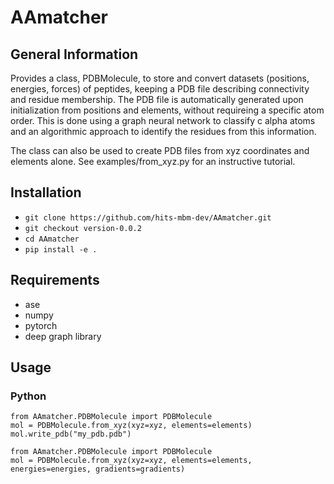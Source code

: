 # AAmatcher

## General Information
Provides a class, PDBMolecule, to store and convert datasets (positions, energies, forces) of peptides, keeping a PDB file describing connectivity and residue membership. The PDB file is automatically generated upon initialization from positions and elements, without requireing a specific atom order. This is done using a graph neural network to classify c alpha atoms and an algorithmic approach to identify the residues from this information.

The class can also be used to create PDB files from xyz coordinates and elements alone. See examples/from_xyz.py for an instructive tutorial.

## Installation
- `git clone https://github.com/hits-mbm-dev/AAmatcher.git`
- `git checkout version-0.0.2`
- `cd AAmatcher`
- `pip install -e .`

## Requirements
- ase
- numpy
- pytorch
- deep graph library

## Usage

### Python
```
from AAmatcher.PDBMolecule import PDBMolecule
mol = PDBMolecule.from_xyz(xyz=xyz, elements=elements)
mol.write_pdb("my_pdb.pdb")
```

```
from AAmatcher.PDBMolecule import PDBMolecule
mol = PDBMolecule.from_xyz(xyz=xyz, elements=elements, energies=energies, gradients=gradients)
```
